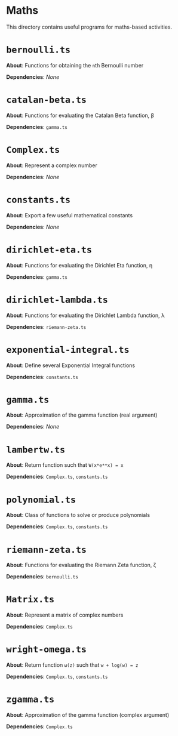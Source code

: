 # Maths

This directory contains useful programs for maths-based activities.

# `bernoulli.ts`
**About**: Functions for obtaining the `n`th Bernoulli number

**Dependencies**: *None*

# `catalan-beta.ts`
**About**: Functions for evaluating the Catalan Beta function, β

**Dependencies**: `gamma.ts`

# `Complex.ts`
**About**: Represent a complex number

**Dependencies**: *None*

# `constants.ts`
**About**: Export a few useful mathematical constants

**Dependencies**: *None*

# `dirichlet-eta.ts`
**About**: Functions for evaluating the Dirichlet Eta function, η

**Dependencies**: `gamma.ts`

# `dirichlet-lambda.ts`
**About**: Functions for evaluating the Dirichlet Lambda function, λ

**Dependencies**: `riemann-zeta.ts`

# `exponential-integral.ts`
**About**: Define several Exponential Integral functions

**Dependencies**: `constants.ts`

# `gamma.ts`
**About**: Approximation of the gamma function (real argument)

**Dependencies**: *None*

# `lambertw.ts`
**About**: Return function such that `W(x*e**x) = x`

**Dependencies**: `Complex.ts`, `constants.ts`

# `polynomial.ts`
**About**: Class of functions to solve or produce polynomials

**Dependencies**: `Complex.ts`, `constants.ts`

# `riemann-zeta.ts`
**About**: Functions for evaluating the Riemann Zeta function, ζ

**Dependencies**: `bernoulli.ts`

# `Matrix.ts`
**About**: Represent a matrix of complex numbers

**Dependencies**: `Complex.ts`

# `wright-omega.ts`
**About**: Return function `ω(z)` such that `w + log(w) = z`

**Dependencies**: `Complex.ts`, `constants.ts`

# `zgamma.ts`
**About**: Approximation of the gamma function (complex argument)

**Dependencies**: `Complex.ts`